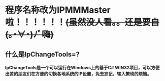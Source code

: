 # 程序名称改为IPMMMaster啦！！！！！！~~(虽然没人看。。还是要自(｡･∀･)ﾉﾞ嗨)~~

## 什么是IpChangeTools=?
#### IpChangeTools是一个可以运行在Windows上的基于C# WIN32项目，可以方便出差的朋友们在方便的切换各地系统的IP设置，免去忘记，输入繁琐的烦恼。
